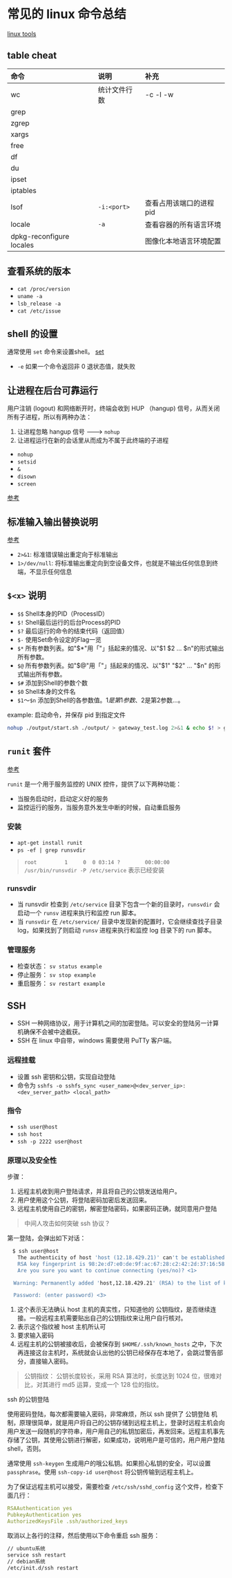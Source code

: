 # 常见的 linux 命令总结

[linux tools](http://linuxtools-rst.readthedocs.io/zh_CN/latest/index.html)

## table cheat

| 命令 | 说明 | 补充 |
| :--- | :--- | :--- |
| wc | 统计文件行数 | -c -l -w |
| grep |  |  |
| zgrep |  |  |
| xargs |  |  |
| free |  |  |
| df |  |  |
| du |  |  |
| ipset |  |  |
| iptables |  |  |
| lsof | `-i:<port>` | 查看占用该端口的进程 pid |
| locale | `-a` | 查看容器的所有语言环境 |
| dpkg-reconfigure locales |  | 图像化本地语言环境配置 |

## 查看系统的版本

+ `cat /proc/version`
+ `uname -a`
+ `lsb_release -a`
+ `cat /etc/issue`

## shell 的设置

通常使用 `set` 命令来设置shell。 [set](http://www.cnblogs.com/liduanjun/p/3536996.html)

+ `-e` 如果一个命令返回非 0 退状态值，就失败

## 让进程在后台可靠运行

用户注销 (logout) 和网络断开时，终端会收到 HUP （hangup) 信号，从而关闭所有子进程，所以有两种办法：

1. 让进程忽略 hangup 信号 ---> `nohup`
1. 让进程运行在新的会话里从而成为不属于此终端的子进程

+ `nohup`
+ `setsid`
+ `&`
+ `disown`
+ `screen`

[参考](https://www.ibm.com/developerworks/cn/linux/l-cn-nohup/index.html)

## 标准输入输出替换说明

[参考](http://blog.csdn.net/ithomer/article/details/9288353)

+ `2>&1`: 标准错误输出重定向于标准输出
+ `1>/dev/null`: 将标准输出重定向到空设备文件，也就是不输出任何信息到终端，不显示任何信息

## `$<x>` 说明

+ `$$` Shell本身的PID（ProcessID）
+ `$!` Shell最后运行的后台Process的PID
+ `$?` 最后运行的命令的结束代码（返回值）
+ `$-` 使用Set命令设定的Flag一览
+ `$*` 所有参数列表。如"$*"用「"」括起来的情况、以"$1 $2 … $n"的形式输出所有参数。
+ `$@` 所有参数列表。如"$@"用「"」括起来的情况、以"$1" "$2" … "$n" 的形式输出所有参数。
+ `$#` 添加到Shell的参数个数
+ `$0` Shell本身的文件名
+ `$1`～`$n` 添加到Shell的各参数值。$1是第1参数、$2是第2参数…。

example: 启动命令，并保存 pid 到指定文件

```bash
nohup ./output/start.sh ./output/ > gateway_test.log 2>&1 & echo $! > gateway_test.pid
```

## `runit` 套件

[参考](http://smarden.org/runit/)

`runit` 是一个用于服务监控的 UNIX 控件，提供了以下两种功能：

+ 当服务启动时，启动定义好的服务
+ 监控运行的服务，当服务意外发生中断的时候，自动重启服务

### 安装

+ `apt-get install runit`
+ `ps -ef | grep runsvdir`

> `root         1     0  0 03:14 ?        00:00:00 /usr/bin/runsvdir -P /etc/service` 表示已经安装

### runsvdir

+ 当 runsvdir 检查到 `/etc/service` 目录下包含一个新的目录时，`runsvdir` 会启动一个 `runsv` 进程来执行和监控 run 脚本。
+ 当 `runsvdir` 在 `/etc/service/` 目录中发现新的配置时，它会继续查找子目录 log，如果找到了则启动 `runsv` 进程来执行和监控 log 目录下的 run 脚本。

### 管理服务

+ 检查状态： `sv status example`
+ 停止服务： `sv stop example`
+ 重启服务： `sv restart example`

## SSH

+ SSH 一种网络协议，用于计算机之间的加密登陆。可以安全的登陆另一计算机确保不会被中途截获。
+ SSH 在 linux 中自带，windows 需要使用 PuTTy 客户端。

### 远程挂载

+ 设置 ssh 密钥和公钥，实现自动登陆
+ 命令为 `sshfs -o sshfs_sync <user_name>@<dev_server_ip>:<dev_server_path> <local_path>`

### 指令

+ `ssh user@host`
+ `ssh host`
+ `ssh -p 2222 user@host`

### 原理以及安全性

步骤：

1. 远程主机收到用户登陆请求，并且将自己的公钥发送给用户。
1. 用户使用这个公钥，将登陆密码加密后发送回来。
1. 远程主机使用自己的密钥，解密登陆密码，如果密码正确，就同意用户登陆

> 中间人攻击如何突破 ssh 协议？

第一登陆，会弹出如下对话：

```sh
　$ ssh user@host
　　The authenticity of host 'host (12.18.429.21)' can't be established.
　　RSA key fingerprint is 98:2e:d7:e0:de:9f:ac:67:28:c2:42:2d:37:16:58:4d.
　　Are you sure you want to continue connecting (yes/no)? <1>

  Warning: Permanently added 'host,12.18.429.21' (RSA) to the list of known hosts. <2>

  Password: (enter password) <3>
```

1. 这个表示无法确认 host 主机的真实性，只知道他的 公钥指纹，是否继续连接。一般远程主机需要贴出自己的公钥指纹来让用户自行核对。
1. 表示这个指纹被 host 主机所认可
1. 要求输入密码
1. 远程主机的公钥被接收后，会被保存到 `$HOME/.ssh/known_hosts` 之中，下次再连接这台主机时，系统就会认出他的公钥已经保存在本地了，会跳过警告部分，直接输入密码。

> 公钥指纹： 公钥长度较长，采用 RSA 算法时，长度达到 1024 位，很难对比，对其进行 md5 运算，变成一个 128 位的指纹。

ssh 的公钥登陆

使用密码登陆，每次都需要输入密码，非常麻烦，所以 ssh 提供了 公钥登陆 机制，原理很简单，就是用户将自己的公钥存储到远程主机上，登录时远程主机会向用户发送一段随机的字符串，用户用自己的私钥加密后，再发回来。远程主机事先存储了公钥，其使用公钥进行解密，如果成功，说明用户是可信的，用户用户登陆 shell，否则。

通常使用 `ssh-keygen` 生成用户的哦公私钥。如果担心私钥的安全，可以设置 `passphrase`。使用 `ssh-copy-id user@host` 将公钥传输到远程主机上。

为了保证远程主机可以接受，需要检查 `/etc/ssh/sshd_config` 这个文件，检查下面几行：

```yml
RSAAuthentication yes
PubkeyAuthentication yes
AuthorizedKeysFile .ssh/authorized_keys
```

取消以上各行的注释，然后使用以下命令重启 ssh 服务：

```sh
// ubuntu系统
service ssh restart
// debian系统
/etc/init.d/ssh restart
```

